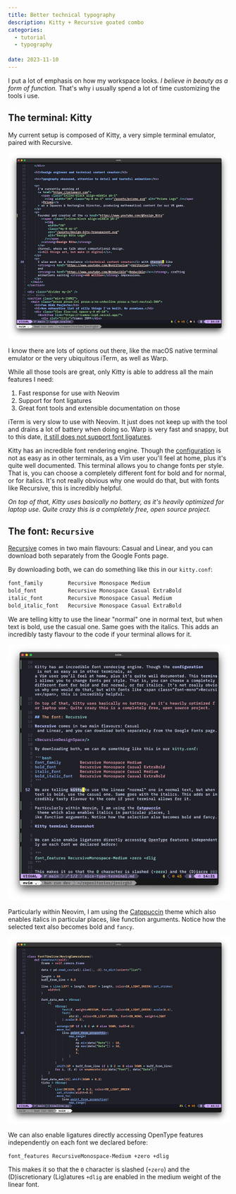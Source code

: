 ```yaml
---
title: Better technical typography
description: Kitty + Recursive goated combo
categories:
  - tutorial
  - typography

date: 2023-11-10
---
```


<script>
import RecursiveDesignSpace from '$lib/components/posts/RecursiveDesignSpace.svelte'
</script>

I put a lot of emphasis on how my workspace looks. <em>I believe in beauty as a form of function.</em> That's why i usually spend a lot of time customizing the tools i use.

## The terminal: Kitty

My current setup is composed of Kitty, a very simple terminal emulator, paired with Recursive.

[![Kitty terminal Screenshot](/src/posts/media/jesirgb-screenshot.png)](/src/posts/media/jesirgb-screenshot.png)

I know there are lots of options out there, like the macOS native terminal emulator or the very ubiquitous iTerm, as well as Warp.

While all those tools are great, only Kitty is able to address all the main features I need:

1. Fast response for use with Neovim
1. Support for font ligatures
1. Great font tools and extensible documentation on those

iTerm is very slow to use with Neovim. It just does not keep up with the tool and drains a lot of battery when doing so. Warp is very fast and snappy, but to this date, [it still does not support font ligatures](https://github.com/warpdotdev/warp/issues/239).

Kitty has an incredible font rendering engine. Though the [configuration](https://sw.kovidgoyal.net/kitty/conf/) is not as easy as in other terminals, as a Vim user you'll feel at home, plus it's quite well documented. This terminal allows you to change fonts per style. That is, you can choose a completely different font for bold and for normal, or for italics. It's not really obvious why one would do that, but with fonts like <span class="font-mono">Recursive</span>, this is incredibly helpful.

_On top of that, Kitty uses basically no battery, as it's heavily optimized for laptop use. Quite crazy this is a completely free, open source project._

## The font: `Recursive`

[Recursive](https://www.recursive.design/) comes in two main flavours: Casual and Linear, and you can download both separately from the Google Fonts page.

<RecursiveDesignSpace/>

By downloading both, we can do something like this in our `kitty.conf`:

```bash
font_family        Recursive Monospace Medium
bold_font          Recursive Monospace Casual ExtraBold
italic_font        Recursive Monospace Casual Medium
bold_italic_font   Recursive Monospace Casual ExtraBold
```

We are telling kitty to use the linear "normal" one in normal text, but when text is bold, use the casual one. Same goes with the italics. This adds an incredibly tasty flavour to the code if your terminal allows for it.

[![Kitty Screenshot](/src/posts/media/mdx-screenshot.png)](/src/posts/media/mdx-screenshot.png)

Particularly within Neovim, I am using the [Catppuccin](https://github.com/catppuccin/catppuccin) theme which also enables italics in particular places, like function arguments. Notice how the selected text also becomes bold and `fancy`.

[![Kitty terminal Screenshot](/src/posts/media/timeline-screenshot.png)](/src/posts/media/timeline-screenshot.png)

We can also enable ligatures directly accessing OpenType features independently on each font we declared before:

```
font_features RecursiveMonospace-Medium +zero +dlig
```

This makes it so that the `0` character is slashed (`+zero`) and the (D)iscretionary (Lig)atures `+dlig` are enabled in the medium weight of the linear font.
